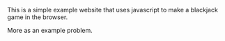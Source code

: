 This is a simple example website that uses javascript to make a blackjack game in the browser.  

More as an example problem.